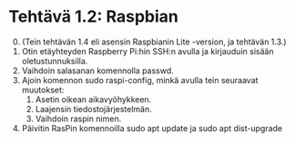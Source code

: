 Tehtävä 1.2: Raspbian
=====================

0. (Tein tehtävän 1.4 eli asensin Raspbianin Lite -version, ja tehtävän
   1.3.)
1. Otin etäyhteyden Raspberry Pi:hin SSH:n avulla ja kirjauduin sisään
   oletustunnuksilla.
2. Vaihdoin salasanan komennolla passwd.
3. Ajoin komennon sudo raspi-config, minkä avulla tein seuraavat muutokset:
   1. Asetin oikean aikavyöhykkeen.
   2. Laajensin tiedostojärjestelmän.
   3. Vaihdoin raspin nimen.
4. Päivitin RasPin komennoilla sudo apt update ja sudo apt dist-upgrade
